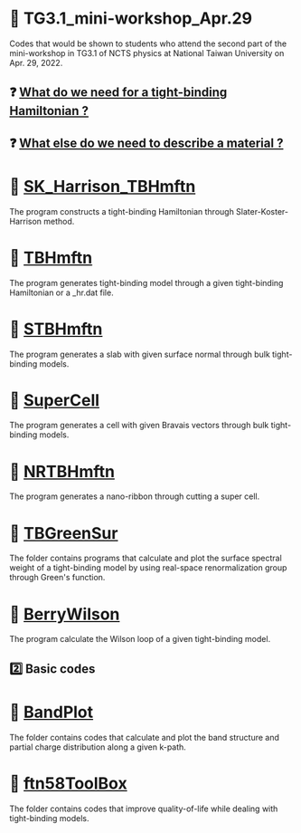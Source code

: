# :compass: TG3.1_mini-workshop_Apr.29

Codes that would be shown to students who attend the second part of the mini-workshop in TG3.1 of NCTS physics at National Taiwan University on Apr. 29, 2022.

## ❓ [What do we need for a tight-binding Hamiltonian ?](./Tight-Binding-Model.pdf)

## ❓ [What else do we need to describe a material ?](./Info-for-material.pdf)

# 📁 [SK_Harrison_TBHmftn](./SK_Harrison_TBHmftn)

The program constructs a tight-binding Hamiltonian through Slater-Koster-Harrison method.

# 📁 [TBHmftn](./TBHmftn)

The program generates tight-binding model through a given tight-binding Hamiltonian or a _hr.dat file.

# 📁 [STBHmftn](./STBHmftn)

The program generates a slab with given surface normal through bulk tight-binding models.

# 📁 [SuperCell](./SuperCell/)

The program generates a cell with given Bravais vectors through bulk tight-binding models.

# 📁 [NRTBHmftn](./NRTBHmftn/)

The program generates a nano-ribbon through cutting a super cell.

# 📂 [TBGreenSur](./TBGreenSur)

The folder contains programs that calculate and plot the surface spectral weight of a tight-binding model by using real-space renormalization group through Green's function.

# 📂 [BerryWilson](./BerryWilson/)

The program calculate the Wilson loop of a given tight-binding model.

## :two: Basic codes

# 📂 [BandPlot](./BandPlot)

The folder contains codes that calculate and plot the band structure and partial charge distribution along a given k-path.

# 🧰 [ftn58ToolBox](./ftn58ToolBox)

The folder contains codes that improve quality-of-life while dealing with tight-binding models.